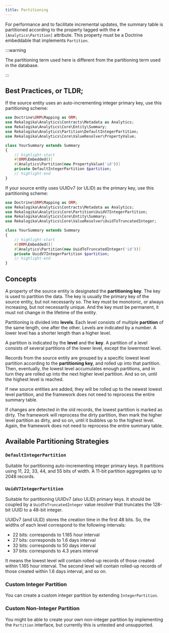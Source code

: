 ```yaml
---
title: Partitioning
---
```


For performance and to facilitate incremental updates, the summary table is
partitioned according to the property tagged with the `#[Analytics\Partition]`
attribute. This property must be a Doctrine embeddable that implements
`Partition`.

:::warning

The partitioning term used here is different from the partitioning term used in
the database.

:::

## Best Practices, or TLDR;

If the source entity uses an auto-incrementing integer primary key, use this
partitioning scheme:

```php
use Doctrine\ORM\Mapping as ORM;
use Rekalogika\Analytics\Contracts\Metadata as Analytics;
use Rekalogika\Analytics\Core\Entity\Summary;
use Rekalogika\Analytics\Partition\DefaultIntegerPartition;
use Rekalogika\Analytics\Core\ValueResolver\PropertyValue;

class YourSummary extends Summary
{
    // highlight-start
    #[ORM\Embedded()]
    #[Analytics\Partition(new PropertyValue('id'))]
    private DefaultIntegerPartition $partition;
    // highlight-end
}
```

If your source entity uses UUIDv7 (or ULID) as the primary key, use this
partitioning scheme:

```php
use Doctrine\ORM\Mapping as ORM;
use Rekalogika\Analytics\Contracts\Metadata as Analytics;
use Rekalogika\Analytics\Core\Partition\UuidV7IntegerPartition;
use Rekalogika\Analytics\Core\Entity\Summary;
use Rekalogika\Analytics\Core\ValueResolver\UuidToTruncatedInteger;

class YourSummary extends Summary
{
    // highlight-start
    #[ORM\Embedded()]
    #[Analytics\Partition(new UuidToTruncatedInteger('id'))]
    private UuidV7IntegerPartition $partition;
    // highlight-end
}
```

## Concepts

A property of the source entity is designated the **partitioning key**. The key
is used to partition the data. The key is usually the primary key of the source
entity, but not necessarily so. The key must be monotonic, or always increasing,
but not necessarily unique. And the key must be permanent, it must not change in
the lifetime of the entity.

Partitioning is divided into **levels**. Each level consists of multiple
**partition** of the same length, one after the other. Levels are indicated by a
number. A lower level has a shorter length than a higher level.

A partition is indicated by the **level** and the **key**. A partition of a
level consists of several partitions of the lower level, except the lowermost
level.

Records from the source entity are grouped by a specific lowest level partition
according to the **partitioning key**, and rolled up into that partition. Then,
eventually, the lowest level accumulates enough partitions, and in turn they are
rolled up into the next higher level partition. And so on, until the highest
level is reached.

If new source entities are added, they will be rolled up to the newest lowest
level partition, and the framework does not need to reprocess the entire summary
table.

If changes are detected in the old records, the lowest partition is marked as
dirty. The framework will reprocess the dirty partition, then mark the higher
level partition as dirty, and so on, until it bubbles up to the highest level.
Again, the framework does not need to reprocess the entire summary table.

## Available Partitioning Strategies

### `DefaultIntegerPartition`

Suitable for partitioning auto-incrementing integer primary keys. It partitions
using 11, 22, 33, 44, and 55 bits of width. A 11-bit partition aggregates up to
2048 records.

### `UuidV7IntegerPartition`

Suitable for partitioning UUIDv7 (also ULID) primary keys. It should be coupled
by a `UuidToTruncatedInteger` value resolver that truncates the 128-bit
UUID to a 48-bit integer.

UUIDv7 (and ULID) stores the creation time in the first 48 bits. So, the widths
of each level correspond to the following intervals:

- 22 bits: corresponds to 1.165 hour interval
- 27 bits: corresponds to 1.6 days interval
- 32 bits: corresponds to 50 days interval
- 37 bits: corresponds to 4.3 years interval

It means the lowest level will contain rolled-up records of those created within
1.165 hour interval. The second level will contain rolled-up records of those
created within 1.6 days interval, and so on.

### Custom Integer Partition

You can create a custom integer partition by extending `IntegerPartition`.

### Custom Non-Integer Partition

You might be able to create your own non-integer partition by implementing the
`Partition` interface, but currently this is untested and unsupported.

